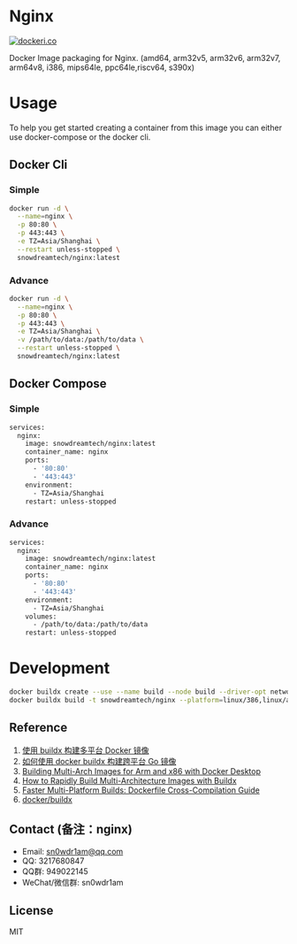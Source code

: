 # Nginx

[![dockeri.co](https://dockerico.blankenship.io/image/snowdreamtech/nginx)](https://hub.docker.com/r/snowdreamtech/nginx)

Docker Image packaging for Nginx. (amd64, arm32v5,  arm32v6, arm32v7, arm64v8, i386, mips64le, ppc64le,riscv64, s390x)

# Usage

To help you get started creating a container from this image you can either use docker-compose or the docker cli.

## Docker Cli

### Simple

```bash
docker run -d \
  --name=nginx \
  -p 80:80 \
  -p 443:443 \
  -e TZ=Asia/Shanghai \
  --restart unless-stopped \
  snowdreamtech/nginx:latest
```

### Advance

```bash
docker run -d \
  --name=nginx \
  -p 80:80 \
  -p 443:443 \
  -e TZ=Asia/Shanghai \
  -v /path/to/data:/path/to/data \
  --restart unless-stopped \
  snowdreamtech/nginx:latest
```

## Docker Compose

### Simple

```bash
services:
  nginx:
    image: snowdreamtech/nginx:latest
    container_name: nginx
    ports:
      - '80:80'
      - '443:443'
    environment:
      - TZ=Asia/Shanghai
    restart: unless-stopped
```

### Advance

```bash
services:
  nginx:
    image: snowdreamtech/nginx:latest
    container_name: nginx
    ports:
      - '80:80'
      - '443:443'
    environment:
      - TZ=Asia/Shanghai
    volumes:
      - /path/to/data:/path/to/data
    restart: unless-stopped
```

# Development

```bash
docker buildx create --use --name build --node build --driver-opt network=host
docker buildx build -t snowdreamtech/nginx --platform=linux/386,linux/amd64,linux/arm/v6,linux/arm/v7,linux/arm64,linux/ppc64le,linux/riscv64,linux/s390x . --push
```

## Reference

1. [使用 buildx 构建多平台 Docker 镜像](https://icloudnative.io/posts/multiarch-docker-with-buildx/)
1. [如何使用 docker buildx 构建跨平台 Go 镜像](https://waynerv.com/posts/building-multi-architecture-images-with-docker-buildx/#buildx-%E7%9A%84%E8%B7%A8%E5%B9%B3%E5%8F%B0%E6%9E%84%E5%BB%BA%E7%AD%96%E7%95%A5)
1. [Building Multi-Arch Images for Arm and x86 with Docker Desktop](https://www.docker.com/blog/multi-arch-images/)
1. [How to Rapidly Build Multi-Architecture Images with Buildx](https://www.docker.com/blog/how-to-rapidly-build-multi-architecture-images-with-buildx/)
1. [Faster Multi-Platform Builds: Dockerfile Cross-Compilation Guide](https://www.docker.com/blog/faster-multi-platform-builds-dockerfile-cross-compilation-guide/)
1. [docker/buildx](https://github.com/docker/buildx)

## Contact (备注：nginx)

* Email: sn0wdr1am@qq.com
* QQ: 3217680847
* QQ群: 949022145
* WeChat/微信群: sn0wdr1am

## License

MIT

